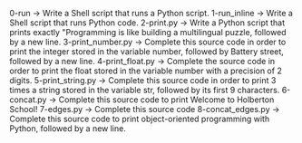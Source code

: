 0-run -> Write a Shell script that runs a Python script.
1-run_inline -> Write a Shell script that runs Python code.
2-print.py -> Write a Python script that prints exactly "Programming is like building a multilingual puzzle, followed by a new line.
3-print_number.py -> Complete this source code in order to print the integer stored in the variable number, followed by Battery street, followed by a new line.
4-print_float.py -> Complete the source code in order to print the float stored in the variable number with a precision of 2 digits.
5-print_string.py -> Complete this source code in order to print 3 times a string stored in the variable str, followed by its first 9 characters.
6-concat.py -> Complete this source code to print Welcome to Holberton School!
7-edges.py -> Complete this source code
8-concat_edges.py -> Complete this source code to print object-oriented programming with Python, followed by a new line.

